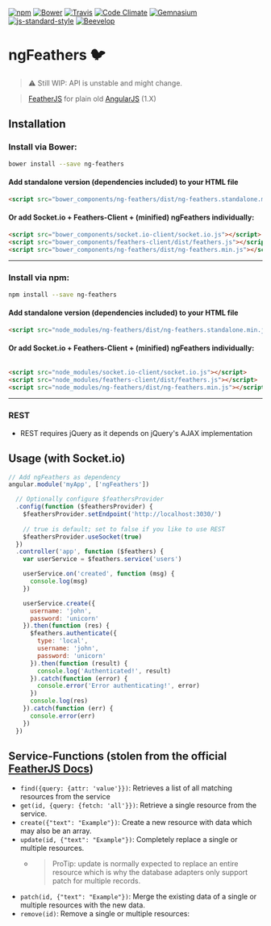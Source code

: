 [![npm](https://img.shields.io/npm/v/ng-feathers.svg?style=flat-square)](https://www.npmjs.com/package/ng-feathers)
[![Bower](https://img.shields.io/bower/v/ng-feathers.svg?style=flat-square)](#bower)
[![Travis](https://img.shields.io/travis/beevelop/ng-feathers.svg?style=flat-square)](https://travis-ci.org/beevelop/ng-feathers)
[![Code Climate](https://img.shields.io/codeclimate/github/beevelop/ng-feathers.svg?style=flat-square)](https://codeclimate.com/github/beevelop/ng-feathers)
[![Gemnasium](https://img.shields.io/gemnasium/beevelop/ng-feathers.svg?style=flat-square)](https://gemnasium.com/beevelop/ng-feathers)
[![js-standard-style](https://img.shields.io/badge/code%20style-standard-brightgreen.svg?style=flat-square)](http://standardjs.com/)
[![Beevelop](https://links.beevelop.com/honey-badge)](https://beevelop.com)

# ngFeathers :bird:

> :warning: Still WIP: API is unstable and might change.

> [FeatherJS](http://feathersjs.com/) for plain old [AngularJS](https://angularjs.org/) (1.X)

## Installation

### Install via Bower:
```bash
bower install --save ng-feathers
```

#### Add standalone version (dependencies included) to your HTML file
```html
<script src="bower_components/ng-feathers/dist/ng-feathers.standalone.min.js"></script>
```

#### Or add Socket.io + Feathers-Client + (minified) ngFeathers individually:
```html
<script src="bower_components/socket.io-client/socket.io.js"></script>
<script src="bower_components/feathers-client/dist/feathers.js"></script>
<script src="bower_components/ng-feathers/dist/ng-feathers.min.js"></script>
```
----

### Install via npm:
```bash
npm install --save ng-feathers
```

#### Add standalone version (dependencies included) to your HTML file
```html
<script src="node_modules/ng-feathers/dist/ng-feathers.standalone.min.js"></script>
```

#### Or add Socket.io + Feathers-Client + (minified) ngFeathers individually:
```html

<script src="node_modules/socket.io-client/socket.io.js"></script>
<script src="node_modules/feathers-client/dist/feathers.js"></script>
<script src="node_modules/ng-feathers/dist/ng-feathers.min.js"></script>
```
----


### REST
- REST requires jQuery as it depends on jQuery's AJAX implementation

## Usage (with Socket.io)
```js
// Add ngFeathers as dependency
angular.module('myApp', ['ngFeathers'])

  // Optionally configure $feathersProvider
  .config(function ($feathersProvider) {
    $feathersProvider.setEndpoint('http://localhost:3030/')
    
    // true is default; set to false if you like to use REST
    $feathersProvider.useSocket(true)
  })
  .controller('app', function ($feathers) {
    var userService = $feathers.service('users')

    userService.on('created', function (msg) {
      console.log(msg)
    })

    userService.create({
      username: 'john',
      password: 'unicorn'
    }).then(function (res) {
      $feathers.authenticate({
        type: 'local',
        username: 'john',
        password: 'unicorn'
      }).then(function (result) {
        console.log('Authenticated!', result)
      }).catch(function (error) {
        console.error('Error authenticating!', error)
      })
      console.log(res)
    }).catch(function (err) {
      console.error(err)
    })
  })
```

## Service-Functions (stolen from the official [FeatherJS Docs](https://github.com/feathersjs/feathers-docs/blob/master/clients/vanilla-rest.md))
- `find({query: {attr: 'value'}})`: Retrieves a list of all matching resources from the service
- `get(id, {query: {fetch: 'all'}})`: Retrieve a single resource from the service.
- `create({"text": "Example"})`: Create a new resource with data which may also be an array.
- `update(id, {"text": "Example"})`: Completely replace a single or multiple resources.
  + > ProTip: update is normally expected to replace an entire resource which is why the database adapters only support patch for multiple records.
- `patch(id, {"text": "Example"})`: Merge the existing data of a single or multiple resources with the new data.
- `remove(id)`: Remove a single or multiple resources:
